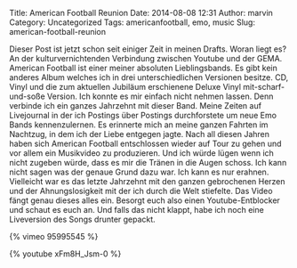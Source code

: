 Title: American Football Reunion
Date: 2014-08-08 12:31
Author: marvin
Category: Uncategorized
Tags: americanfootball, emo, music
Slug: american-football-reunion

Dieser Post ist jetzt schon seit einiger Zeit in meinen Drafts. Woran
liegt es? An der kulturvernichtenden Verbindung zwischen Youtube und der
GEMA. American Football ist einer meiner absoluten Lieblingsbands. Es
gibt kein anderes Album welches ich in drei unterschiedlichen Versionen
besitze. CD, Vinyl und die zum aktuellen Jubiläum erschienene Deluxe
Vinyl mit-scharf-und-soße Version. Ich konnte es mir einfach nicht
nehmen lassen. Denn verbinde ich ein ganzes Jahrzehnt mit dieser Band.
Meine Zeiten auf Livejournal in der ich Postings über Postings
durchforstete um neue Emo Bands kennenzulernen. Es erinnerte mich an
meine ganzen Fahrten im Nachtzug, in dem ich der Liebe entgegen jagte.
Nach all diesen Jahren haben sich American Football entschlossen wieder
auf Tour zu gehen und vor allem ein Musikvideo zu produzieren. Und ich
würde lügen wenn ich nicht zugeben würde, dass es mir die Tränen in die
Augen schoss. Ich kann nicht sagen was der genaue Grund dazu war. Ich
kann es nur erahnen. Vielleicht war es das letzte Jahrzehnt mit den
ganzen gebrochenen Herzen und der Ahnungslosigkeit mit der ich durch die
Welt stiefelte. Das Video fängt genau dieses alles ein. Besorgt euch
also einen Youtube-Entblocker und schaut es euch an. Und falls das nicht
klappt, habe ich noch eine Liveversion des Songs drunter gepackt.

{% vimeo 95995545 %}

{% youtube xFm8H_Jsm-0 %}

